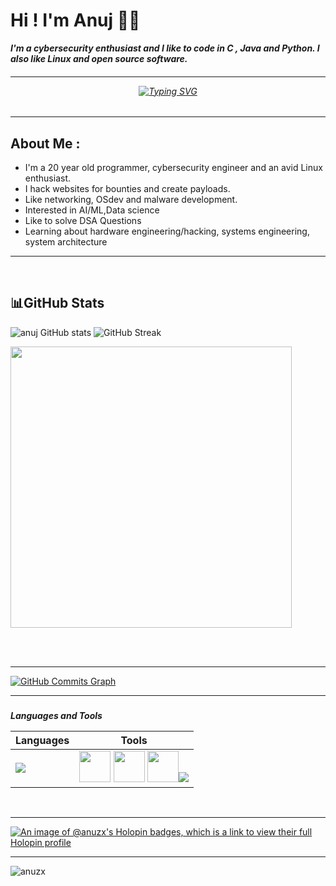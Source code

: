 
<h1 align="left">Hi ! I'm Anuj 👨‍💻</h1>

***I'm a cybersecurity enthusiast and I like to code in C , Java and Python. I also like Linux and open source software.***


<h6 align="center">

---

<a href="https://git.io/typing-svg"><img src="https://readme-typing-svg.demolab.com?font=Fira+Code&size=18&pause=1000&color=0AB91F&width=435&lines=capable+in+all+realm+of+human+endeavor" alt="Typing SVG" /></a> </h6>



---

## **About Me :**
- I'm a 20 year old programmer, cybersecurity engineer and an avid Linux enthusiast.
- I hack websites for bounties and create payloads. 
- Like networking, OSdev and malware development.
- Interested in AI/ML,Data science 
- Like to solve DSA Questions 
- Learning about hardware engineering/hacking, systems engineering, system architecture


---
<br> 

###
<h2 id="github_stats" align=''>📊GitHub Stats</h2>
 
  ![anuj GitHub stats](https://github-readme-stats.vercel.app/api?username=anuzx&theme=algolia&show_icons=true&hide_border=true&count_private=true)
  ![GitHub Streak](https://github-readme-streak-stats.herokuapp.com/?user=anuzx&theme=algolia&hide_border=true)
 <p align="left"><a href="https://github.com/anuzx/github-readme-stats"> <img src="https://github-readme-stats.vercel.app/api/top-langs/?username=anuzx&layout=compact&theme=algolia" width="450" /></a></p>

<br><br>

---

<a href="https://www.github.com/anuzx"><img src="https://github-readme-activity-graph.vercel.app/graph?username=anuzx&theme=react-dark" alt="GitHub Commits Graph" /></a>

---

###

***Languages and Tools***

  Languages        | Tools      |
|------------------|-------------|
| <img src="https://skillicons.dev/icons?i=python,java,js,html,css,react,nodejs,c,cpp" />  |  <img src="https://upload.wikimedia.org/wikipedia/commons/3/3a/Neovim-mark.svg" width="50"> <img src="https://img.icons8.com/color/452/kali-linux.png" width="50">   <img src="https://upload.wikimedia.org/wikipedia/commons/d/d5/Virtualbox_logo.png" width="50"><img src="https://skillicons.dev/icons?i=github,vscode,git," /> |
  

<br>

---
[![An image of @anuzx's Holopin badges, which is a link to view their full Holopin profile](https://holopin.me/anuzx)](https://holopin.io/@anuzx)

---

<p align="left"> <img src="https://komarev.com/ghpvc/?username=anuzx&label=Profile%20views&color=0e75b6&style=flat" alt="anuzx" /> </p>
